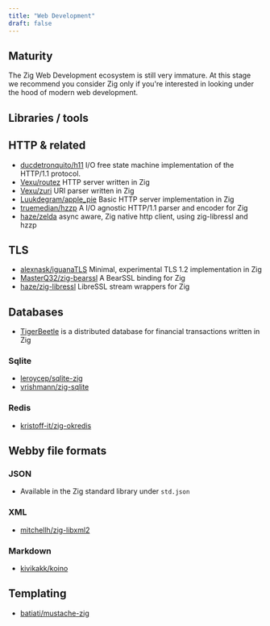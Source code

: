 ```yaml
---
title: "Web Development"
draft: false
---
```


## Maturity
The Zig Web Development ecosystem is still very immature.
At this stage we recommend you consider Zig only if you're interested in 
looking under the hood of modern web development. 


## Libraries / tools

## HTTP & related 
- [ducdetronquito/h11](https://github.com/ducdetronquito/h11) 
   I/O free state machine implementation of the HTTP/1.1 protocol.
- [Vexu/routez](https://github.com/Vexu/routez) 
   HTTP server written in Zig 
- [Vexu/zuri](https://github.com/Vexu/zuri) 
   URI parser written in Zig
- [Luukdegram/apple_pie](https://github.com/Luukdegram/apple_pie)
   Basic HTTP server implementation in Zig
- [truemedian/hzzp](https://github.com/truemedian/hzzp)
   A I/O agnostic HTTP/1.1 parser and encoder for Zig
- [haze/zelda](https://github.com/haze/zelda)
   async aware, Zig native http client, using zig-libressl and hzzp
   
## TLS

- [alexnask/iguanaTLS](https://github.com/alexnask/iguanaTLS)
  Minimal, experimental TLS 1.2 implementation in Zig
- [MasterQ32/zig-bearssl](https://github.com/MasterQ32/zig-bearssl)
  A BearSSL binding for Zig
- [haze/zig-libressl](https://github.com/haze/zig-libressl)
  LibreSSL stream wrappers for Zig

## Databases
- [TigerBeetle](https://tigerbeetle.com) is a distributed database for financial transactions written in Zig

### Sqlite
- [leroycep/sqlite-zig](https://github.com/leroycep/sqlite-zig)
- [vrishmann/zig-sqlite](https://github.com/vrischmann/zig-sqlite)

### Redis
- [kristoff-it/zig-okredis](https://github.com/kristoff-it/zig-okredis)

## Webby file formats

### JSON
- Available in the Zig standard library under `std.json`

### XML
- [mitchellh/zig-libxml2](https://github.com/mitchellh/zig-libxml2)

### Markdown
- [kivikakk/koino](https://github.com/kivikakk/koino)

## Templating
- [batiati/mustache-zig](https://github.com/batiati/mustache-zig)

